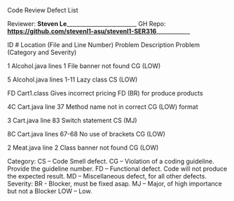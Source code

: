 Code Review Defect List

Reviewer: __Steven Le___________________________	GH Repo: __________https://github.com/stevenl1-asu/stevenl1-SER316______________________
	
	
ID #  Location (File and Line Number)	 Problem Description    Problem (Category  and   Severity) 
 				  

 1    Alcohol.java lines 1	         File banner not found           CG (LOW)

 5    Alcohol.java lines 1-11	         Lazy class		         CS (LOW)      

 FD   Cart1.class                        Gives incorrect pricing	 FD (BR)
				         for produce products

 4C   Cart.java line 37	                 Method name not in correct      CG (LOW)
				         format

 3    Cart.java line 83                  Switch statement                CS (MJ)

 8C   Cart.java lines 67-68              No use of brackets              CG (LOW)

 2    Meat.java line 2                   Class banner not found          CG (LOW)
				
Category:	CS – Code Smell defect. CG – Violation of a coding guideline. Provide the guideline number. FD – Functional defect. Code will not produce the expected result. MD – Miscellaneous defect, for all other defects.
Severity:       BR - Blocker, must be fixed asap. MJ – Major, of high importance but not a Blocker LOW – Low. 
